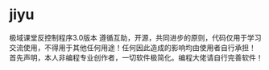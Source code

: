# jiyu
极域课堂反控制程序3.0版本
遵循互助，开源，共同进步的原则，代码仅用于学习交流使用，不得用于其他任何用途！任何因此造成的影响均由使用者自行承担！
首先声明，本人非编程专业创作者，一切软件极简化。编程大佬请自行完善软件！

